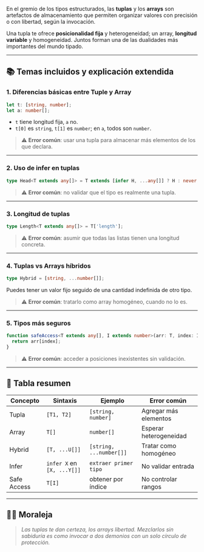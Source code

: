 

En el gremio de los tipos estructurados, las **tuplas** y los **arrays** son artefactos de almacenamiento que permiten organizar valores con precisión o con libertad, según la invocación.

Una tupla te ofrece **posicionalidad fija** y heterogeneidad; un array, **longitud variable** y homogeneidad. Juntos forman una de las dualidades más importantes del mundo tipado.

---

## 📚 Temas incluidos y explicación extendida

### 1. Diferencias básicas entre Tuple y Array
```ts
let t: [string, number];
let a: number[];
```
- `t` tiene longitud fija, `a` no.
- `t[0]` es `string`, `t[1]` es `number`; en `a`, todos son `number`.

> ⚠️ **Error común**: usar una tupla para almacenar más elementos de los que declara.

---

### 2. Uso de infer en tuplas
```ts
type Head<T extends any[]> = T extends [infer H, ...any[]] ? H : never;
```
> ⚠️ **Error común**: no validar que el tipo es realmente una tupla.

---

### 3. Longitud de tuplas
```ts
type Length<T extends any[]> = T['length'];
```
> ⚠️ **Error común**: asumir que todas las listas tienen una longitud concreta.

---

### 4. Tuplas vs Arrays híbridos
```ts
type Hybrid = [string, ...number[]];
```
Puedes tener un valor fijo seguido de una cantidad indefinida de otro tipo.

> ⚠️ **Error común**: tratarlo como array homogéneo, cuando no lo es.

---

### 5. Tipos más seguros
```ts
function safeAccess<T extends any[], I extends number>(arr: T, index: I): T[I] {
  return arr[index];
}
```
> ⚠️ **Error común**: acceder a posiciones inexistentes sin validación.

---

## 🧠 Tabla resumen
| Concepto | Sintaxis | Ejemplo | Error común |
|---|---|---|---|
| Tupla | `[T1, T2]` | `[string, number]` | Agregar más elementos |
| Array | `T[]` | `number[]` | Esperar heterogeneidad |
| Hybrid | `[T, ...U[]]` | `[string, ...number[]]` | Tratar como homogéneo |
| Infer | `infer X` en `[X, ...Y[]]` | `extraer primer tipo` | No validar entrada |
| Safe Access | `T[I]` | obtener por índice | No controlar rangos |

---

## 🧙‍♀️ Moraleja
> *Las tuplas te dan certeza, los arrays libertad. Mezclarlos sin sabiduría es como invocar a dos demonios con un solo círculo de protección.*